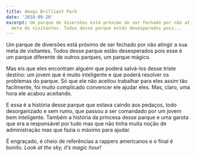 ```yaml
---
title: Amagi Brilliant Park
date: '2018-09-20'
excerpt: Um parque de diversões está próximo de ser fechado por não atingir a sua
  meta de visitantes. Todos desse parque estão desesperados pois...
---
```




Um parque de diversões está próximo de ser fechado por não atingir a sua meta de visitantes. Todos desse parque estão desesperados pois esse é um parque diferente de outros parques, um parque mágico.

Mas eis que eles encontram alguém que poderá salvá-los desse triste destino: um jovem que é muito inteligente e que poderá resolver os problemas do parque. Só que ele não aceitou trabalhar para eles assim tão facilmente, foi muito complicado convencer ele ajudar eles. Mas, claro, uma hora ele acabou aceitando.

E essa é a história desse parque que estava caindo aos pedaços, todo desorganizado e sem rumo, que passou a ser comandado por um jovem bem inteligente. Também a história da princesa desse parque e uma garota que era a responsável por tudo mas que não tinha muita noção de administração mas que fazia o máximo para ajudar.

É engraçado, é cheio de referências a rappers americanos e o final é bonito. *Look at the sky, it’s magic hour!*